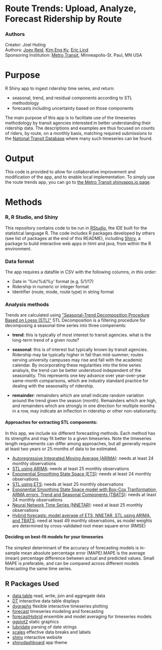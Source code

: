 # Route Trends: Upload, Analyze, Forecast Ridership by Route

### Authors

Creator: Joel Huting\
Authors: [Joey Reid](https://github.com/botanize), [Kim Eng Ky](https://github.com/kykimeng), [Eric Lind](https://github.com/elindie)\
Sponsoring Institution: [Metro Transit](https://www.metrotransit.org), Minneapolis-St. Paul, MN USA

# Purpose

R Shiny app to ingest ridership time series, and return:  

* seasonal, trend, and residual components according to STL methodology
* forecasts including uncertainty based on those components

The main purpose of this app is to facilitate use of the timeseries methodology
by transit agencies interested in better understanding their ridership data. The
descriptions and examples are thus focused on counts of riders, by route, on a monthly 
basis, matching required submissions to the [National Transit Database](https://www.transit.dot.gov/ntd)
where many such timeseries can be found.

# Output  
This code is provided to allow for collaborative improvement and modification of the app, 
and to enable local implementation. To simply use the route trends app, you can go to 
[the Metro Transit shinyapps.io page](https://metrotransitmn.shinyapps.io/route-trends/).

# Methods
### R, R Studio, and Shiny 
This repository contains code to be run in [RStudio](https://www.rstudio.com/resources/training/), the IDE built for the statistical language R.
The code includes R packages developed by others (see list of packages at the end of this README),
including [Shiny](https://shiny.rstudio.com/tutorial/), a package to build interactive web apps
in html and java, from within the R environment. 

### Data format  
The app requires a datafile in CSV with the following columns, _in this order_:  

* Date in '%m/%d/%y' format (e.g. 5/1/17)  
* Ridership in numeric or integer format  
* Identifier (route, mode, route type) in string format

### Analysis methods
Trends are calculated using ["Seasonal-Trend Decomposition Procedure Based on Loess (STL)"](https://otexts.com/fpp2/stl.html)
STL Decomposition is a filtering procedure for decomposing a seasonal time series into three compenents:  

* **trend**: this is typically of most interest to transit agencies. what is the long-term
trend of a given route?

* **seasonal**: this is of interest but typically known by transit agencies. Ridership
may be typically higher in fall than mid-summer; routes serving university campuses 
may rise and fall with the academic calendar. By incorporating these regularities into
the time series analsyis, the trend can be better understood independent of the seasonality.
This represents one key advance over year-over-year same-month comparisons, which 
are industry standard practice for dealing with the seasonality of ridership.

* **remainder**: remainders which are small indicate random variation around the trend
given the season (month). Remainders which are high, and remainders which are strongly 
in one direction for multiple months in a row, may indicate an inflection in ridership
or other non-stationarity.

#### Approaches for extracting STL components:
In this app, we include six different forecasting methods. Each method has its strengths
and may fit better to a given timeseries. Note the timeseries length requirements 
can differ among approaches, but all generally require at least two years or 25 months
of data to be estimated.  

* [Autoregressive Integrated Moving Average (ARIMA)](https://otexts.com/fpp2/non-seasonal-arima.html): needs at least 24 monthly observations  
* [STL using ARIMA](https://otexts.com/fpp2/seasonal-arima.html): needs at least 25 monthly observations
* [Exponential Smoothing State Space (ETS)](https://www.otexts.org/fpp/7/7): needs at least 24 monthly observations
* [STL using ETS](https://otexts.com/fpp2/arima-ets.html): needs at least 25 monthly observations
* [Exponential Smoothing State Space model with Box-Cox Tranformation, ARMA errors, Trend and Seasonal Components 
                                               (TBATS)](http://robjhyndman.com/papers/ComplexSeasonality.pdf): needs at least 24 monthly observations
* [Neural Network Time Series (NNETAR)](https://otexts.com/fpp2/nnetar.html): need at least 25 monthly observations
* [Hybrid forecasts: model average of ETS, NNETAR, STL using ARIMA, and TBATS](https://cran.r-project.org/web/packages/forecastHybrid/): need at least 49 monthly observations, as model weights are
determined by cross-validated root mean square error (RMSE)

#### Deciding on best-fit models for your timeseries  
The simplest determinant of the accuracy of forecasting models is in-sample 
mean absolute percentage error (MAPE).MAPE is the average (mean) percentage difference between 
actual and predicted values. Small MAPE is preferable, and can be compared across
different models forecasting the same time series. 
                           
## R Packages Used  

* [data.table](https://cran.r-project.org/web/packages/data.table/vignettes/datatable-intro.html) read, write, join and aggregate data
* [DT](https://cran.r-project.org/web/packages/DT) interactive data table 
displays
* [dygraphs](https://cran.r-project.org/web/packages/dygraphs/) flexible interactive timeseries plotting
* [forecast](https://cran.r-project.org/package=forecast) timeseries modeling and forecasting
* [forecastHybrid](https://cran.r-project.org/web/packages/forecastHybrid/) ensemble and model averaging
for timeseries models
* [ggplot2](https://ggplot2.tidyverse.org/) static graphics
* [lubridate](https://cran.r-project.org/web/packages/lubridate/) parsing of date strings
* [scales](https://cran.r-project.org/web/packages/scales/) effective data breaks and labels
* [shiny](https://shiny.rstudio.com/) interactive website
* [shinydashboard](https://rstudio.github.io/shinydashboard/) app theme
